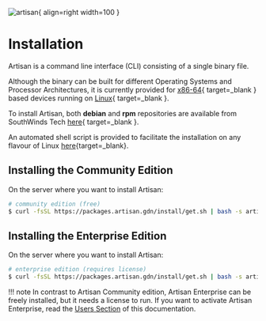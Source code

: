 ![artisan](../img/artisan.png){ align=right width=100 }

# Installation

Artisan is a command line interface (CLI) consisting of a single binary file.

Although the binary can be built for different Operating Systems and Processor Architectures, 
it is currently provided for [x86-64](https://en.wikipedia.org/wiki/X86-64){ target=_blank } based devices 
running on [Linux](https://en.wikipedia.org/wiki/Linux){ target=_blank }.

To install Artisan, both __debian__ and __rpm__ repositories are available
from SouthWinds Tech [here](https://packages.artisan.gdn){ target=_blank }.

An automated shell script is provided to facilitate the installation on any flavour of Linux [here](https://packages.artisan.gdn/install/get.sh){target=_blank}.

## Installing the Community Edition

On the server where you want to install Artisan:

```bash
# community edition (free)
$ curl -fsSL https://packages.artisan.gdn/install/get.sh | bash -s artisan_community
```

## Installing the Enterprise Edition

On the server where you want to install Artisan:

```bash
# enterprise edition (requires license)
$ curl -fsSL https://packages.artisan.gdn/install/get.sh | bash -s artisan_enterprise
```

!!! note 
    In contrast to Artisan Community edition, Artisan Enterprise can be freely installed, 
    but it needs a license to run. If you want to activate Artisan Enterprise, read the [Users Section](users.md)
    of this documentation.
   